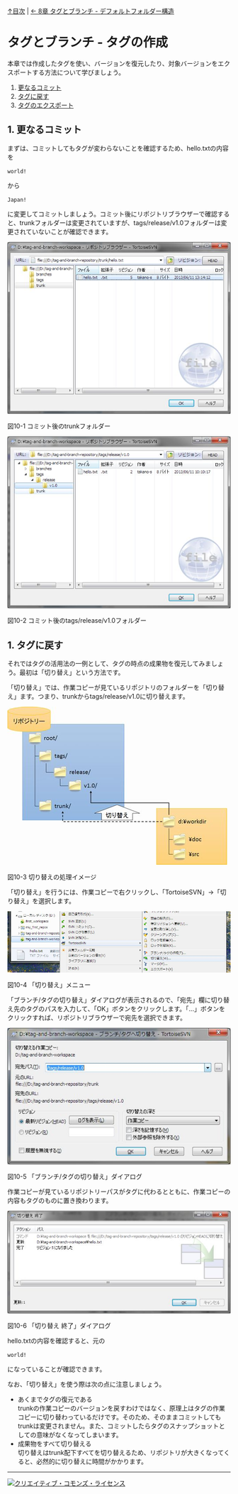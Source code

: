 [↑目次](README.md "目次") | [← 8章 タグとブランチ - デフォルトフォルダー構造](8.tag-and-branch-1.md "タグとブランチ - デフォルトフォルダー構造")

# タグとブランチ - タグの作成

本章では作成したタグを使い、バージョンを復元したり、対象バージョンをエクスポートする方法について学びましょう。

1. [更なるコミット](#commit-more)
1. [タグに戻す](#reset-to-tag)
1. [タグのエクスポート](#export-from-tag)

## <a name="checkout"></a>1. 更なるコミット

まずは、コミットしてもタグが変わらないことを確認するため、hello.txtの内容を

    world!

から

    Japan!

に変更してコミットしましょう。コミット後にリポジトリブラウザーで確認すると、trunkフォルダーは変更されていますが、tags/release/v1.0フォルダーは変更されていないことが確認できます。

![コミット後のtrunkフォルダー](images/chapter-10-1.jpg)

図10-1 コミット後のtrunkフォルダー

![コミット後のtags/release/v1.0フォルダー](images/chapter-10-2.jpg)

図10-2 コミット後のtags/release/v1.0フォルダー

## <a name="checkout"></a>1. タグに戻す

それではタグの活用法の一例として、タグの時点の成果物を復元してみましょう。最初は「切り替え」という方法です。

「切り替え」では、作業コピーが見ているリポジトリのフォルダーを「切り替え」ます。つまり、trunkからtags/release/v1.0に切り替えます。

![切り替えの処理イメージ](images/chapter-10-3.jpg)

図10-3 切り替えの処理イメージ

「切り替え」を行うには、作業コピーで右クリックし、「TortoiseSVN」→「切り替え」を選択します。

![「切り替え」メニュー](images/chapter-10-4.jpg)

図10-4 「切り替え」メニュー

「ブランチ/タグの切り替え」ダイアログが表示されるので、「宛先」欄に切り替え先のタグのパスを入力して、「OK」ボタンをクリックします。「...」ボタンをクリックすれば、リポジトリブラウザーで宛先を選択できます。

![「ブランチ/タグの切り替え」ダイアログ](images/chapter-10-5.jpg)

図10-5 「ブランチ/タグの切り替え」ダイアログ

作業コピーが見ているリポジトリーパスがタグに代わるとともに、作業コピーの内容もタグのものに置き換わります。

![「切り替え 終了」ダイアログ](images/chapter-10-6.jpg)

図10-6 「切り替え 終了」ダイアログ

hello.txtの内容を確認すると、元の

    world!

になっていることが確認できます。

なお、「切り替え」を使う際は次の点に注意しましょう。

- あくまでタグの復元である  
trunkの作業コピーのバージョンを戻すわけではなく、原理上はタグの作業コピーに切り替わっているだけです。そのため、そのままコミットしてもtrunkは変更されません。また、コミットしたらタグのスナップショットとしての意味がなくなってしまいます。
- 成果物をすべて切り替える  
切り替えはtrunk配下すべてを切り替えるため、リポジトリが大きくなってくると、必然的に切り替えに時間がかかります。





----------

<a rel="license" href="http://creativecommons.org/licenses/by-sa/3.0/deed.ja"><img alt="クリエイティブ・コモンズ・ライセンス" style="border-width:0" src="http://i.creativecommons.org/l/by-sa/3.0/88x31.png" /></a>
